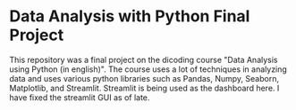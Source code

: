 # Data Analysis with Python Final Project
This repository was a final project on the dicoding course "Data Analysis using Python (in english)". The course uses a lot of techniques in analyzing data and uses various python libraries such as Pandas, Numpy, Seaborn, Matplotlib, and Streamlit. Streamlit is being used as the dashboard here. I have fixed the streamlit GUI as of late. 
